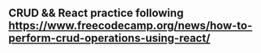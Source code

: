 ## CRUD && React practice following  https://www.freecodecamp.org/news/how-to-perform-crud-operations-using-react/
